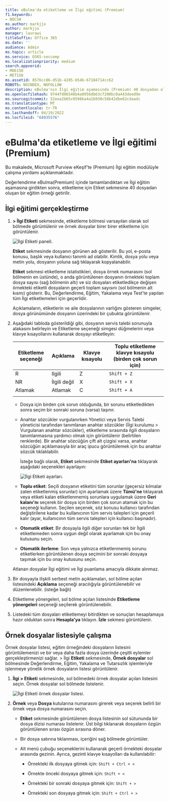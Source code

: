 ```yaml
---
title: eBulma'da etiketleme ve İlgi eğitimi (Premium)
f1.keywords:
- NOCSH
ms.author: markjjo
author: markjjo
manager: laurawi
titleSuffix: Office 365
ms.date: ''
audience: Admin
ms.topic: article
ms.service: O365-seccomp
ms.localizationpriority: medium
search.appverid:
- MOE150
- MET150
ms.assetid: 8576cc86-d51b-4285-b54b-67184714cc62
ROBOTS: NOINDEX, NOFOLLOW
description: eBulma'nın İlgi eğitim aşamasında (Premium) 40 dosyadan oluşan bir eğitim örneğini etiketleme ve bunlarla çalışma adımlarını öğrenin.
ms.openlocfilehash: 9744fd06548b4a0956db63cf200bc0a443deed9e
ms.sourcegitcommit: 52eea2b65c0598ba4a1b930c58b42dbe62cdaadc
ms.translationtype: MT
ms.contentlocale: tr-TR
ms.lasthandoff: 04/19/2022
ms.locfileid: "64935576"
---
```

# <a name="tagging-and-relevance-training-in-ediscovery-premium"></a>eBulma'da etiketleme ve İlgi eğitimi (Premium)
  
Bu makalede, Microsoft Purview eKeşif'te (Premium) İlgi eğitim modülüyle çalışma yordamı açıklanmaktadır.
  
Değerlendirme eBulma(Premium) içinde tamamlandıktan ve İlgi eğitim aşamasına girdikten sonra, etiketleme için Etiket sekmesine 40 dosyadan oluşan bir eğitim örneği getirilir.
  
## <a name="performing-relevance-training"></a>İlgi eğitimi gerçekleştirme

1. **\> İlgi Etiketi** sekmesinde, etiketleme bölmesi varsayılan olarak sol bölmede görüntülenir ve örnek dosyalar birer birer etiketleme için görüntülenir.

    ![İlgi Etiketi paneli.](../media/0cf19ab4-b427-4a7f-8749-0f4ed9afaf58.png)
  
    **Etiket** sekmesinde dosyanın görünen adı gösterilir. Bu yol, e-posta konusu, başlık veya kullanıcı tanımlı ad olabilir. Kimlik, dosya yolu veya metin yolu, dosyanın yoluna sağ tıklayarak kopyalanabilir.

    **Etiket** sekmesi etiketleme istatistikleri, dosya örnek numarasını (sol bölmenin en üstünde), o anda görüntülenen dosyanın örnekteki toplam dosya sayısı (sağ bölmenin altı) ve siz dosyaları etiketledikçe değişen örnekteki etiketli dosyaların geçerli toplam sayısını (sol bölmenin alt kısmı) gösterir. Bu, Değerlendirme, Eğitim, Yakalama veya Test'te yapılan tüm İlgi etiketlemeleri için geçerlidir.

    Açıklamaların, etiketlerin ve aile dosyalarının varlığını gösteren simgeler, dosya görünümünde dosyanın üzerindeki bir çubukta görüntülenir.

2. Aşağıdaki tabloda gösterildiği gibi, dosyanın servis talebi sorunuyla alakasını belirleyin ve Etiketleme seçeneği simgesi düğmelerini veya klavye kısayollarını kullanarak dosyayı etiketleyin:

   |**Etiketleme seçeneği**|**Açıklama**|**Klavye kısayolu**|**Toplu etiketleme klavye kısayolu (birden çok sorun için)**|
   |-----|-----|-----|-----|
   |R  <br/> |Ilgili  <br/> |Z  <br/> |`Shift + Z`  <br/> |
   |NR  <br/> |İlgili değil  <br/> |X  <br/> |`Shift + X`  <br/> |
   |Atlamak  <br/> |Atlamak  <br/> |C  <br/> |`Shift + A`  <br/> |
   |||||

   - Dosya için birden çok sorun olduğunda, bir sorunu etiketledikten sonra seçim bir sonraki soruna (varsa) taşınır.  

   - Anahtar sözcükler vurgulanırken Yönetici veya Servis Talebi yöneticisi tarafından tanımlanan anahtar sözcükler (İlgi kurulumu \> Vurgulanan anahtar sözcükler), etiketleme sırasında ilgili dosyaların tanımlanmasına yardımcı olmak için görüntülenir (belirtilen renklerde). Bir anahtar sözcüğün çift alt çizgisi varsa, anahtar sözcüğün açıklamasıyla bir araç ipucu görüntülemek için bu anahtar sözcük tıklatılabilir.

     İsteğe bağlı olarak, **Etiket** sekmesinde **Etiket ayarları'na** tıklayarak aşağıdaki seçenekleri ayarlayın:

      ![İlgi Etiketi ayarları.](../media/533e89fa-7eb4-409e-ab07-f5aab9296dd8.png)
  
   - **Toplu etiket**: Seçili dosyanın etiketini tüm sorunlar (geçersiz kılmalar zaten etiketlenmiş sorunlar) için ayarlamak üzere **Tümü'ne** tıklayarak veya etiketi kalan etiketlenmemiş sorunlara uygulamak üzere **Geri kalanı'nı** seçerek bir dosya için birden çok sorun atamak için bu seçeneği kullanın. Seçilen seçenek, söz konusu kullanıcı tarafından değiştirilene kadar bu kullanıcının tüm servis talepleri için geçerli kalır (ayar, kullanıcının tüm servis talepleri için kullanıcı başınadır).

   - **Otomatik etiket**: Bir dosyayla ilgili diğer sorunları tek bir İlgili etiketlemeden sonra uygun değil olarak ayarlamak için bu onay kutusunu seçin.

   - **Otomatik ilerleme**: Son veya yalnızca etiketlenmemiş sorunu etiketlerken görüntülenen dosya seçimini bir sonraki dosyaya taşımak için bu onay kutusunu seçin.

    Atlanan dosyalar İlgi eğitimi ve İlgi puanlama amacıyla dikkate alınmaz.

3. Bir dosyayla ilişkili serbest metin açıklamaları, sol bölme açılan listesindeki **Açıklama** seçeneği aracılığıyla görüntülenebilir ve düzenlenebilir. (isteğe bağlı)

4. Etiketleme yönergeleri, sol bölme açılan listesinde **Etiketleme yönergeleri** seçeneği seçilerek görüntülenebilir.

5. Listedeki tüm dosyaları etiketlemeyi bitirdikten ve sonuçları hesaplamaya hazır olduktan sonra **Hesapla'ya** tıklayın. **İzle** sekmesi görüntülenir.  

## <a name="working-with-the-sample-files-list"></a>Örnek dosyalar listesiyle çalışma

Örnek dosyalar listesi, eğitim örneğindeki dosyaların listesini görüntülemenizi ve bir veya daha fazla dosya üzerinde çeşitli eylemler gerçekleştirmenizi sağlar.  \> İlgi **Etiketi** sekmesinde, **Örnek dosyalar** sol bölmesinde Değerlendirme, Eğitim, Yakalama ve Tutarsızlık işlemleriyle işlenmeye yönelik örnek dosyaların listesi görüntülenir.
  
1. **İlgi \> Etiketi** sekmesinde, sol bölmedeki örnek dosyalar açılan listesini seçin. Örnek dosyalar sol bölmede listelenir.

    ![İlgi Etiketi örnek dosyalar listesi.](../media/fd058bdd-645a-4af1-a1eb-bff08581cb18.png)
  
2. **Örnek** veya **Dosya** kutularına numarasını girerek veya seçerek belirli bir örnek veya dosya numarasını seçin.

   - **Etiket** sekmesinde görüntülenen dosya listesinin sol sütununda bir dosya dizisi numarası listelenir. Üst bilgi tıklanarak dosyaların özgün görüntülenen sırası özgün sırasına döner.

   - Bir dosya satırına tıklanması, içeriğini sağ bölmede görüntüler.

   - Alt menü çubuğu seçeneklerini kullanarak geçerli örnekteki dosyalar arasında gezinin. Ayrıca, gezinti klavye kısayolları da kullanılabilir:
  
     - Örnekteki ilk dosyaya gitmek için: `Shift + Ctrl + <`

     - Örnekte önceki dosyaya gitmek için: `Shift + <`

     - Örnekteki bir sonraki dosyaya gitmek için: `Shift + >`

     - Örnekteki son dosyaya gitmek için: `Shift + Ctrl + >`
